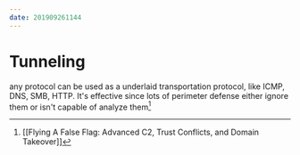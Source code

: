 ```yaml
---
date: 201909261144
---
```

# Tunneling

any protocol can be used as a underlaid transportation protocol, like ICMP, DNS, SMB, HTTP. It's effective since lots of perimeter defense either ignore them or isn't capable of analyze them[^7419094B48AF]

[^7419094B48AF]: [[Flying A False Flag: Advanced C2, Trust Conflicts, and Domain Takeover]]